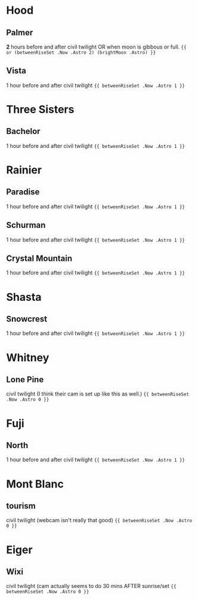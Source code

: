 # Hood
 ## Palmer
 **2** hours before and after civil twilight
 OR 
 when moon is gibbous or full.
`{{ or (betweenRiseSet .Now .Astro 2) (brightMoon .Astro) }}`

 ## Vista
 1 hour before and after civil twilight
`{{ betweenRiseSet .Now .Astro 1 }}`

# Three Sisters
 ## Bachelor
 1 hour before and after civil twilight
`{{ betweenRiseSet .Now .Astro 1 }}`

# Rainier
 ## Paradise
 1 hour before and after civil twilight
`{{ betweenRiseSet .Now .Astro 1 }}`

 ## Schurman
 1 hour before and after civil twilight
`{{ betweenRiseSet .Now .Astro 1 }}`

 ## Crystal Mountain
 1 hour before and after civil twilight
`{{ betweenRiseSet .Now .Astro 1 }}`

# Shasta
 ## Snowcrest
 1 hour before and after civil twilight
`{{ betweenRiseSet .Now .Astro 1 }}`

# Whitney
 ## Lone Pine
 civil twilight (I think their cam is set up like this as well.)
`{{ betweenRiseSet .Now .Astro 0 }}`

# Fuji
 ## North
 1 hour before and after civil twilight
`{{ betweenRiseSet .Now .Astro 1 }}`

# Mont Blanc
 ## tourism
 civil twilight (webcam isn't really that good)
`{{ betweenRiseSet .Now .Astro 0 }}`

# Eiger
 ## Wixi
 civil twilight (cam actually seems to do 30 mins AFTER sunrise/set
`{{ betweenRiseSet .Now .Astro 0 }}`
